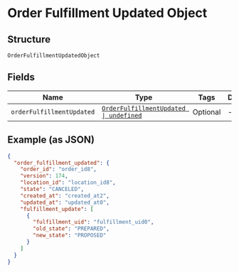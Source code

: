 
# Order Fulfillment Updated Object

## Structure

`OrderFulfillmentUpdatedObject`

## Fields

| Name | Type | Tags | Description |
|  --- | --- | --- | --- |
| `orderFulfillmentUpdated` | [`OrderFulfillmentUpdated \| undefined`](../../doc/models/order-fulfillment-updated.md) | Optional | - |

## Example (as JSON)

```json
{
  "order_fulfillment_updated": {
    "order_id": "order_id8",
    "version": 174,
    "location_id": "location_id8",
    "state": "CANCELED",
    "created_at": "created_at2",
    "updated_at": "updated_at0",
    "fulfillment_update": [
      {
        "fulfillment_uid": "fulfillment_uid0",
        "old_state": "PREPARED",
        "new_state": "PROPOSED"
      }
    ]
  }
}
```


